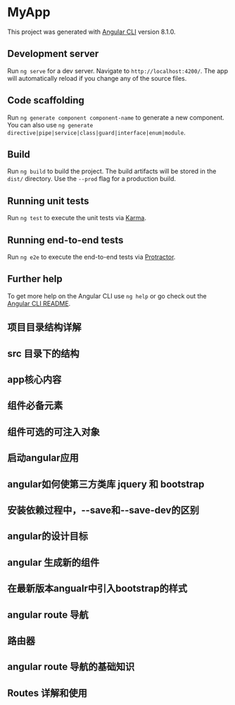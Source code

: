 # MyApp

This project was generated with [Angular CLI](https://github.com/angular/angular-cli) version 8.1.0.

## Development server

Run `ng serve` for a dev server. Navigate to `http://localhost:4200/`. The app will automatically reload if you change any of the source files.

## Code scaffolding

Run `ng generate component component-name` to generate a new component. You can also use `ng generate directive|pipe|service|class|guard|interface|enum|module`.

## Build

Run `ng build` to build the project. The build artifacts will be stored in the `dist/` directory. Use the `--prod` flag for a production build.

## Running unit tests

Run `ng test` to execute the unit tests via [Karma](https://karma-runner.github.io).

## Running end-to-end tests

Run `ng e2e` to execute the end-to-end tests via [Protractor](http://www.protractortest.org/).

## Further help

To get more help on the Angular CLI use `ng help` or go check out the [Angular CLI README](https://github.com/angular/angular-cli/blob/master/README.md).


## 项目目录结构详解
<!-- 
## 项目目录结构详解
  1： .editorconfig 是vscode 的配置文件
  2： .gitignore git的配置文件
  3： e2e 是端到端的测试目录 包含基本的测试桩，是用来作自动化测试的
  4： angular.json 是angular命令行工具的一个配置文件，后期可能会去修改这个文件，因为后期可      能 会引入 jquery 和 bootstrap 等第三方的插件
  5： karma.conf.js 是单元测试的集成器，这个是配置文件，用来执行自动化测试的
  6： package.json  标准的npm工具的配置文件，列明了这个应用所使用的第三方依赖包，在安装环     境时会有 install package提示信息，实际上就是在根据package文件内容去下载第三方  依     赖包，放到 node_modules文件下，node_modules目录下放的都是第三方依赖包
  7： README.md 包含angular命令行工具生成项目的一个标准说明，比如：怎么去构建，怎么去测       试，怎么去运行，
  8： tsconfig.app.json 
  9： tsconfig.json 这个是typescript 编译器的一个配置，按照angular项目的标准都已经配好     了，
  10： tsconfig.spec.json
  11： tslint.json 是tslint的一个配置文件，他是用来定义 typescript 代码质量检查的一些       规则，不需要改动

 -->

## src 目录下的结构
 <!-- 
src 目录下的结构
  7： app 包含应用的组件和模块
  8： assets 用来存静态资源的，比如说图片
  9： environments 环境配置，angular 是支持多环境开发的，比如说开发环境，测试环境，生产      环境公用一套代码，然后把这些环境不同的配置比如：后台服务的地址，在生产环境和开发环境是     不一样的，写在不同环境的配置文件里面，然后在编译的时候会把相应环境的配置文件编译到代码     里面来
  10： favicon.ico 图标文件
  11： index.html 是整个应用的根html , 启动系统第一次访问的文件，在body里有一个标签          <app-root></app-root>
  12： main.ts 整个web应用的入口点，脚本执行的入口点，angular 通过这个文件来启动整个项目
  13： polyfills.ts 主要是导入一些必要的库，使angular可以正常运行在一些老版本的浏览器中，
  14： styles.scss 这个放整个应用的一些全局的样式，
  15： test.ts 和karma.conf.js一样都是用来作自动化测试的，
  -->

## app核心内容
  <!-- 
  app
    1: app.component.ts 组件，
    2: app.module.ts 模块
   -->

## 组件必备元素
   <!-- 
  组件必备元素：@component装饰器，controller 控制器，template 模板
    @Component() 是组件元数据装饰器，用来告知angular框架如何处理一个 typescript 类，@Component包含多个属性，
    这些属性就叫做元数据，angular会根据这些元数据的值渲染组件，执行组件的逻辑，

    Template 叫做模板，通过组件自带的模板，定义组件的外观，以html的形势存在，告诉angularr如何渲染组件，
    模板很想html,但是可以在模板中使用，angular 数据绑定语法，来呈现控制器中的数据，

    Controller 控制器，就是一个普通的typescript类，会被@Component装饰器装饰，控制器会包含组件所有的属性和方法，
    绝大多数的页面逻辑就是写在控制器中的，控制器通过数据绑定与模板通讯，模板展现控制器上的数据，控制器处理模板上触发的事件，
    -->

## 组件可选的可注入对象
   <!-- 
  组件可选的可注入对象
    输入属性 @Inputs() ： 接收web传递的数据的，输入属性使父组件可以直接传递数据给子组件
    提供器 providers ： 是用来做依赖注入的
    生命周期钩子 Lifecycle Hooks ： 一个组件从创建到销毁的过程中，有多个钩子可以执行不同情况下的业务逻辑，一个组件创建的时候执行初始化的逻辑
    样式表 styles ： 样式表时可选的，没有样式表只有模板也是可以的
    动画 animations : angular提供一个动画包，来创建与组件相关的动画效果，如淡入淡出等
    输出属性 @Outputs ： 和@Inputs输入属性时相对的，用来定义一些其他组件可能感兴趣的事件，或者用来在组件间传递数据
    -->

  ## 启动angular应用  
   <!-- 
   1： 启动时加载了那个页面
        启动index.html页面 "index": "src/index.html", 
   2： 启动时加载了哪些脚本
        加载main.ts文件， "main": "src/main.ts",
   3： 这些脚本做了什么事
        详解看main.ts
    -->
   
  ## angular如何使第三方类库 jquery 和 bootstrap
  <!-- 
  第一步：将第三方类库安装到本地
    在当前目录下执行 
    npm install jquery --save ，
    npm install bootstrap --save ，
    其中--save意思是jquery依赖放到package.json这个文件中,安装完成之后会在jquery这个包放到node_modules中，然后在package.json中加入jquery的安装版本号
  第二步：把这两个库引到项目中去
    需要修改angular.json文件，在angular.json文件的app("prefix": "app")下的 
            "styles": [
              "src/styles.scss",
              "../node_modules/bootstrap/dist/css/bootstrap.css"
            ],
            "scripts": [
              "../node_modules/jquery/dist/jquery.js",
              "../node_modules/bootstrap/dist/js/bootstrap.js"
            ]
  引入这两个文件
  注意： 直接在文件中使用jquery的 $ 符号，是没办法识别的，因为jquery是javascript的东西，typescript是没办法直接用的，
  这里需要用到typescript的类型描述文件，才能识别 $ 符号，
  在本地安装typescript类型描述文件 
    npm install @types/jquery --save-dev
    npm install @types/bootstrap --save-dev
  这两个文件的作用是使typescript能够识别javascript语法
    
  第三步：
  
   -->

   ## 安装依赖过程中，--save和--save-dev的区别
   <!-- 
      --save 表示安装的依赖在开发和发布时都需要： 指将包信息添加到dependencies
      --save-dev 表示安装的依赖在开发时需要： 指将包含信息添加到devDependencies
    -->
  ## angular的设计目标
  <!-- 1：帮开发人员方便的开发出可重用的组件 -->
  ## angular 生成新的组件
  <!-- ng g component 组件名（app目录下文件的名字） -->
  ## 在最新版本angualr中引入bootstrap的样式
  <!-- 
  注意：在最新版本的angular中按照上面方式引入jquery和bootstrap 会报错
  引入bootstrap样式时
  第一种： 找到index.html直接添加样式引用，<link rel="stylesheet" href="http://cdn.bootcss.com/bootstrap/3.3.0/css/bootstrap.min.css">

  第二种： 打开Angular.json文件找到 project->architect->builder->options 下的style和scripts两个配置节。并将bootstrap的样式引入到styles中。由于angular只能引用bootstrap样式，所以scripts不需要引用bootstrap相关脚本(引用了也不生效)。
   "styles": [
              "src/styles.css",
              "./node_modules/bootstrap/dist/css/bootstrap.min.css"
            ],即可
   -->

## angular route 导航
  <!-- 
    单页面应用：浏览器进入一个index.html页面，浏览器页面不会跳转，执行某些操作时只会替换掉页面内容，但是不会重新加载整个页面，在非单页面应用中，点击商品进入商品详情，页面会跳转并重新加载页面所需的js,css文件等

    angular是一个spa(单页面应用)
  
   -->
## 路由器
  <!-- 
  路由器：控制整个应用视图状态的对象，每一应用都有一个路由器，需要配置这个路由器满足我们的需求，
  路由器的作用是给每一个视图分配一个唯一url，这样就可以使用url跳转到特定的视图状态，但是页面展示的仍然是index.html

  视图状态：可以把spa理解为一个视图状态的集合，
  -->
## angular route 导航的基础知识
<!-- 
  Routes: 路由配置，保存着那个URL对应展示那个组件，以及在那个RouterOutlet中展示组件
  RouterOutlet: 在html 中标记路由内容呈现位置的占位符指令
  Router: 负责在运行时执行路由的对象，可以通过调用其navigate()和navigateByUrl() 方法来导航到        一个指定的路由
  RouterLink: 在html中声明路由导航用的指令
  ActivatedRoute: 当前激活的路由对象，保存着当前路由的信息，如路由地址，路由参数等

 -->
## Routes 详解和使用
<!-- 
Routes：存在与模块中的，Routes 对象由一组配置信息组成，每一组配置信息至少包含两个属性path属性和component
  path: /user   ()
  component: A  (组件A)
当Routes是 /user时，展示A组件，是/order时展示B组件，但是AppComponent可能会有很多内容，那组件A要展示在具体哪个位置呢？
这就需要用到 RouterOutlet 指令来指定组件A的位置，把RouterOutlet 写在哪，组件A就展示在哪，如果我们想展示B组件的话，可以在
页面上通过一个链接来改变浏览器的地址，而RouterLink指令 就是在模板上生成这样一个链接，另外我们也可以在组件控制器中调用Router对象的 navegate方法来改变浏览器的地址，从而实现路由的转换，
最后，我们可以通过URL来传递一些数据，比如path: /user？name=lufeng, 这些数据就会保存在 ActivatedRoute 对象中，比如说从组件A路由到组件B时，我们可以通过组件B中的 ActivatedRoute 对象，来获取组件A的路由中携带的参数，

 -->

  
